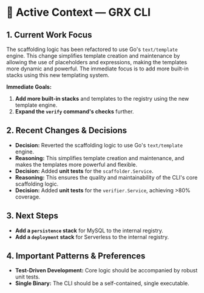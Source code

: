 # 📘 Active Context — GRX CLI

## 1. Current Work Focus
The scaffolding logic has been refactored to use Go's `text/template` engine. This change simplifies template creation and maintenance by allowing the use of placeholders and expressions, making the templates more dynamic and powerful. The immediate focus is to add more built-in stacks using this new templating system.

**Immediate Goals:**
1.  **Add more built-in stacks** and templates to the registry using the new template engine.
2.  **Expand the `verify` command's checks** further.

## 2. Recent Changes & Decisions
- **Decision:** Reverted the scaffolding logic to use Go's `text/template` engine.
- **Reasoning:** This simplifies template creation and maintenance, and makes the templates more powerful and flexible.
- **Decision:** Added **unit tests** for the `scaffolder.Service`.
- **Reasoning:** This ensures the quality and maintainability of the CLI's core scaffolding logic.
- **Decision:** Added **unit tests** for the `verifier.Service`, achieving >80% coverage.

## 3. Next Steps
- **Add a `persistence` stack** for MySQL to the internal registry.
- **Add a `deployment` stack** for Serverless to the internal registry.

## 4. Important Patterns & Preferences
- **Test-Driven Development:** Core logic should be accompanied by robust unit tests.
- **Single Binary:** The CLI should be a self-contained, single executable.
